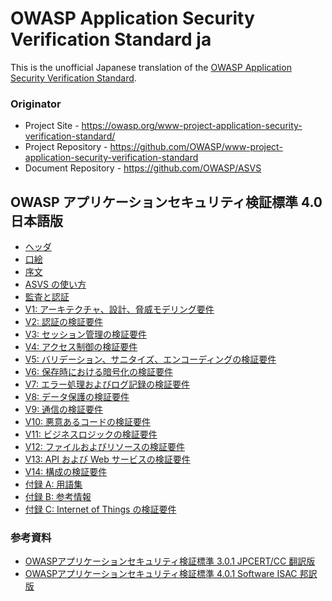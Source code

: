 # OWASP Application Security Verification Standard ja

This is the unofficial Japanese translation of the [OWASP Application Security Verification Standard](https://github.com/OWASP/ASVS).

### Originator

- Project Site - <https://owasp.org/www-project-application-security-verification-standard/>
- Project Repository - <https://github.com/OWASP/www-project-application-security-verification-standard>
- Document Repository - <https://github.com/OWASP/ASVS>

## OWASP アプリケーションセキュリティ検証標準 4.0 日本語版

* [ヘッダ](4.0/ja/0x00-Header.md)
* [口絵](4.0/ja/0x01-Frontispiece.md)
* [序文](4.0/ja/0x02-Preface.md)
* [ASVS の使い方](4.0/ja/0x03-Using-ASVS.md)
* [監査と認証](4.0/ja/0x04-Assessment_and_Certification.md)
* [V1: アーキテクチャ、設計、脅威モデリング要件](4.0/ja/0x10-V1-Architecture.md)
* [V2: 認証の検証要件](4.0/ja/0x11-V2-Authentication.md)
* [V3: セッション管理の検証要件](4.0/ja/0x12-V3-Session-management.md)
* [V4: アクセス制御の検証要件](4.0/ja/0x12-V4-Access-Control.md)
* [V5: バリデーション、サニタイズ、エンコーディングの検証要件](4.0/ja/0x13-V5-Validation-Sanitization-Encoding.md)
* [V6: 保存時における暗号化の検証要件](4.0/ja/0x14-V6-Cryptography.md)
* [V7: エラー処理およびログ記録の検証要件](4.0/ja/0x15-V7-Error-Logging.md)
* [V8: データ保護の検証要件](4.0/ja/0x16-V8-Data-Protection.md)
* [V9: 通信の検証要件](4.0/ja/0x17-V9-Communications.md)
* [V10: 悪意あるコードの検証要件](4.0/ja/0x18-V10-Malicious.md)
* [V11: ビジネスロジックの検証要件](4.0/ja/0x19-V11-BusLogic.md)
* [V12: ファイルおよびリソースの検証要件](4.0/ja/0x20-V12-Files-Resources.md)
* [V13: API および Web サービスの検証要件](4.0/ja/0x21-V13-API.md)
* [V14: 構成の検証要件](4.0/ja/0x22-V14-Config.md)
* [付録 A: 用語集](4.0/ja/0x90-Appendix-A_Glossary.md)
* [付録 B: 参考情報](4.0/ja/0x91-Appendix-B_References.md)
* [付録 C: Internet of Things の検証要件](4.0/ja/0x93-Appendix-C_IoT.md)

### 参考資料

* [OWASPアプリケーションセキュリティ検証標準 3.0.1 JPCERT/CC 翻訳版](https://www.jpcert.or.jp/securecoding/materials-owaspasvs.html)
* [OWASPアプリケーションセキュリティ検証標準 4.0.1 Software ISAC 邦訳版](https://www.csaj.jp/NEWS/pr/200903_asvs.html)
